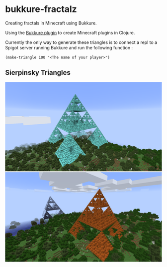 # bukkure-fractalz
Creating fractals in Minecraft using Bukkure.

Using the [Bukkure plugin](https://github.com/SevereOverfl0w/bukkure) to create Minecraft plugins in Clojure.

Currently the only way to generate these triangles is to connect a repl to a Spigot server running Bukkure and run the following function :

```
(make-triangle 100 "<The name of your player>")
```

## Sierpinsky Triangles

![sierpinsky triangle](./shot2.png)
![sierpinsky triangle](./shot1.png)
